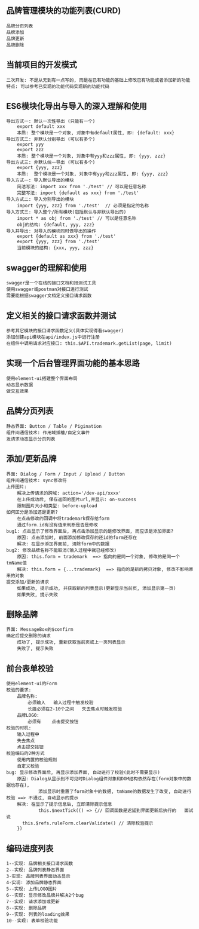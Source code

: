 ## 品牌管理模块的功能列表(CURD)
	品牌分页列表
	品牌添加
	品牌更新
	品牌删除

## 当前项目的开发模式
	二次开发: 不是从无到有一点写的, 而是在已有功能的基础上修改已有功能或者添加新的功能 
	特点: 可以参考已实现的功能代码实现新的功能代码

## ES6模块化导出与导入的深入理解和使用
	导出方式一: 默认一次性导出 (只能有一个)
		export default xxx
		本质: 整个模块是一个对象, 对象中有default属性, 即: {default: xxx}
	导出方式二: 非默认分别导出 (可以有多个)
		export yyy
		export zzz
		本质: 整个模块是一个对象, 对象中有yyy和zzz属性, 即: {yyy, zzz}
	导出方式三: 非默认统一导出 (可以有多个)
		export {yyy, zzz}
		本质:  整个模块是一个对象, 对象中有yyy和zzz属性, 即: {yyy, zzz}  
	导入方式一: 导入默认导出的模块
		简洁写法: import xxx from './test' // 可以是任意名称
		完整写法: import {default as xxx} from './test'
	导入方式二: 导入分别导出的模块
		import {yyy, zzz} from './test'  // 必须是指定的名称
	导入方式三: 导入整个/所有模块(包括默认与非默认导出的)
		import * as obj from './test' // 可以是任意名称
		obj的结构: {default, yyy, zzz}
	导入并导出: 对导入的模块同时做导出的操作
		export {default as xxx} from './test'
		export {yyy, zzz} from './test'
		当前模块的结构: {xxx, yyy, zzz}

## swagger的理解和使用
	swagger是一个在线的接口文档和掊测试工具
	使用swagger或postman对接口进行测试
	需要能根据swagger文档定义接口请求函数

## 定义相关的接口请求函数并测试
	参考其它模块的接口请求函数定义(具体实现得看swagger)
	添加创建api模块在api/index.js中进行注册
	在组件中调用请求对应接口: this.$API.trademark.getList(page, limit)

## 实现一个后台管理界面功能的基本思路
	使用element-ui搭建整个界面布局
	动态显示数据
	做交互效果

## 品牌分页列表
	静态界面: Button / Table / Pigination
	组件间通信技术: 作用域插槽/自定义事件
	发请求动态显示分页列表

## 添加/更新品牌
	界面: Dialog / Form / Input / Upload / Button
	组件间通信技术: sync修改符
	上传图片:
		解决上传请求的跨域: action='/dev-api/xxxx'
		在上传成功后, 保存返回的图片url,并显示: on-success
		限制图片大小和类型: before-upload
	如何区分是添加还是更新?
		在点击修改的回调中将trademark保存给form
		通过form.id有没有值来判断是否是修改
	bug1: 点击显示了修改界面后, 再点击添加显示的是修改界面, 而应该是添加界面?
		原因: 点击添加时, 前面添加修改保存的还id的form还存在
		解决: 在显示添加界面前, 清除form中的数据
	bug2: 修改品牌名称不能取消(输入过程中就已经修改)
		原因: this.form = trademark  ==> 指向的是同一个对象, 修改的是同一个tmName值
		解决: this.form = {...trademark}  ==> 指向的是新的拷贝对象, 修改不影响原来的对象
	提交添加/更新的请求
		如果成功, 提示成功, 并获取新的列表显示(更新显示当前页, 添加显示第一页)
		如果失败, 提示失败

## 删除品牌
	界面: MessageBox的$confirm
	确定后提交删除的请求
		成功了, 提示成功, 重新获取当前页或上一页列表显示
		失败了, 提示失败

## 前台表单校验
	使用element-ui的Form
	校验的要求:
		品牌名称:
			必须输入   输入过程中触发校验
			长度必须在2-10个之间   失去焦点时触发校验
		品牌LOGO:
			必须有    点击提交按钮
	校验的时机:
		输入过程中
		失去焦点
		点击提交按钮
	校验编码的2种方式
		使用内置的校验规则
		自定义校验
	bug: 显示修改界面后, 再显示添加界面, 自动进行了校验(此时不需要显示)
		原因: Dialog从显示到不可见时Dialog组件对象和DOM结构依然存在(form对象中的数据也存在), 
				添加显示时重置了form对象中的数据, tmName的数据发生了改变, 自动进行校验 ==> 不通过, 自动显示的提示
		解决: 在显示了提示信息后, 立即清除提示信息
				this.$nextTick(() => {// 回调函数是迟延到界面更新后执行的   面试说
          this.$refs.ruleForm.clearValidate() // 清除校验提示
        })

## 编码进度列表
	1--实现: 品牌相关接口请求函数
	2--实现: 品牌列表静态界面
	3-实现: 品牌列表界面动态显示
	4-实现: 添加品牌静态界面
	5--实现: 上传LOGO图片
	6--实现: 显示修改品牌并解决2个bug
	7--实现: 请求添加或更新
	8--实现: 删除品牌
	9--实现: 列表的loading效果
	10--实现: 表单校验功能

